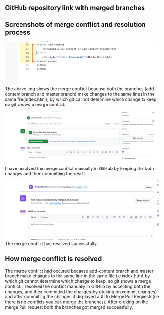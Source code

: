 ## GitHub repository link with merged branches ##


## Screenshots of merge conflict and resolution process ##
![Conflict_img](conflicts.png)
The above img shows the merge conflict beacuse both the branches (add-content branch and master branch) make changes to the same lines in the same file(index.html), by which git cannot determine which change to keep, so git shows a merge conflict.

![conflict_resolved_img](conflicts_resolved.png)
I have resolved the merge conflict manually in GitHub by keeping the both changes and then committing the result.

![merge_successfull img](merge_successfull.png)
The merge conflict has resolved successfully 

## How merge conflict is resolved ##
The merge conflict had occured because add-content branch and master branch make changes to the same line in the same file i.e index.html,  by which git cannot determine which change to keep, so git shows a merge conflict. 
I resolved the conflict manually in GitHub by accepting both the changes, and then committed the changes(by clicking on commit changes) and after commiting the changes it displayed a UI to Merge Pull Requests(i.e there is no conflicts you can merge the branches).
After clicking on the merge Pull request both the branches got merged successfully.